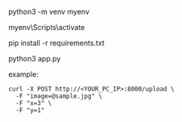 python3 -m venv myenv

myenv\Scripts\activate

pip install -r requirements.txt

python3 app.py



example:
```
curl -X POST http://<YOUR_PC_IP>:8000/upload \
  -F "image=@sample.jpg" \
  -F "x=3" \
  -F "y=1"
  
```

